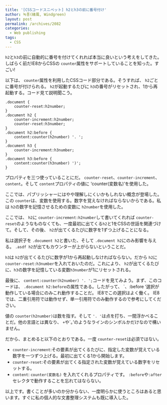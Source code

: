 ```yaml
---
title: '[CSSコードスニペット] h2とh3の前に番号付け'
author: 녹풍(綠風, Windgreen)
layout: post
permalink: /archives/2082
categories:
  - Web publishing
tags:
  - CSS
---
```

`h2`と`h3`の前に自動的に番号を付けてくれれば本当に良いという考えをしてきた。しばらく前だIE8からCSSの `counter`属性をサポートしていることを知った。すごい!

以下は、 `counter`属性を利用したCSSコード部分である。そうすれば、 `h2`ごとに番号が付けられる。 `h2`が起動するたびに `h3`の番号がリセットされ、1から再起動する。コー​​ド見て説明聞こう。

    .document {
        counter-reset:h2number;
    }
    .document h2 {
        counter-increment:h2number;
        counter-reset:h3number;
    }
    .document h2:before {
        content:counter(h2number) '. ';
    }
    .document h3 {
        counter-increment:h3number;
    }
    .document h3:before {
        content:counter(h3number) ')';
    }
    

プロパティを三つ使っていることにだ。 `counter-reset`、`counter-increment`、`content`。そして `content`プロパティの値に &#8216;counter(変数名)&#8217;を使用した。

ここでは、パブリッシャーにはやや理解しにくいかもしれない概念が登場した。この `counter`は、変数を使用する。数字を覚えなければならないからである。私は `h2`の数字を記憶させるための変数に `h2number`を使用した。

ここでは、 `h2`に `counter-increment:h2number`して書いてくれれば `counter-reset`のようなものなくても、一度最初に出てくる`h2`と1をCSSの世話を関連づけて。そして、その後、 `h2`が出てくるたびに数字を1ずつ上げることになる。

私は選択子を `.document h2`と書いた、そして `.document h2`にのみ影響を与える。 `.asdf h2`が出てもカウンターが上がらないということだ。

`h3`は `h2`が出てくるたびに数字が1から再起動しなければならない。だから `h2`に `counter-reset:h3number`を入れておいたのだ。これにより、 `h2`が出てくるたびに、`h3`の数字を記憶している変数`h3number`が1にリセットされる。

最後に、 `content:counter(h2number) '. ';`コードを見てみよう。まず、このコードは、 `.document h2:before`の属性である。したがって、 \`、:before &#8216;選択が動作している場合にのみこれ動作することだ。 IE8でこの選択はよく働く。 IE8では、二重引用符では動作せず、単一引用符でのみ動作するので参考にしてください。

値の `counter(h2number)`は数を指す。そして `'. '`は点を打ち、一間浮かべることだ。他の言語とは異なり、 `+`や\`。&#8217;のようなラインのシンボルかだけなので構いません。

だから、まとめると以下のとおりである。一度 `counter-reset`は必須ではない。

*   `counter-increment`:その要素が出てくるたびに、指定した変数が覚えている数字を一つずつ上げる。最初に出てくる1から開始します。
*   `counter-reset`:その要素が出てくる指定された変数が覚えている数字をリセットする。
*   `content`: `counter(変数名)` を入れてくれるプロパティです。 `:before`や`:after`セレクタで動作することを忘れてはならない。

以上です。書くことが多いのか分からない、一度明らかに使うところはあると思います。すぐに私の個人的な文書整理システムも既に導入した。
